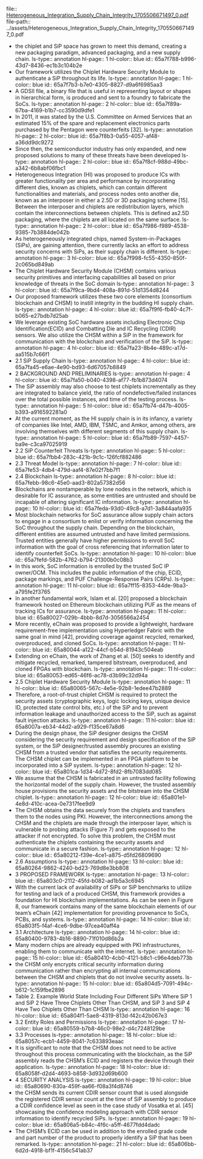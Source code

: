 file:: [Heterogeneous_Integration_Supply_Chain_Integrity_1705506671497_0.pdf](../assets/Heterogeneous_Integration_Supply_Chain_Integrity_1705506671497_0.pdf)
file-path:: ../assets/Heterogeneous_Integration_Supply_Chain_Integrity_1705506671497_0.pdf

- the chiplet and SiP space has grown to meet this demand, creating a new packaging paradigm, advanced packaging, and a new supply chain.
  ls-type:: annotation
  hl-page:: 1
  hl-color:: blue
  id:: 65a7f788-b996-43d7-8436-ec1b3c104b2e
- Our framework utilizes the Chiplet Hardware Security Module to authenticate a SiP throughout its life.
  ls-type:: annotation
  hl-page:: 1
  hl-color:: blue
  id:: 65a7f7b3-b7e0-4305-8827-d9a6f6985aa3
- A GDSII file, a binary file that is useful in representing layout or shapes in hierarchical form, is produced and sent to a foundry to fabricate the SoCs.
  ls-type:: annotation
  hl-page:: 2
  hl-color:: blue
  id:: 65a7f89a-67ba-4169-b1b7-cc3590d9dfe1
- In 2011, it was stated by the U.S. Committee on Armed Services that an estimated 15% of the spare and replacement electronics parts purchased by the Pentagon were counterfeits [32].
  ls-type:: annotation
  hl-page:: 2
  hl-color:: blue
  id:: 65a7f8b3-0a55-4057-af48-a36dd9dc9272
- Since then, the semiconductor industry has only expanded, and new proposed solutions to many of these threats have been developed
  ls-type:: annotation
  hl-page:: 2
  hl-color:: blue
  id:: 65a7f8cf-988d-49bc-a342-6b8abf06fbc1
- Heterogeneous Integration (HI) was proposed to produce ICs with greater functionality per area and performance by incorporating different dies, known as chiplets, which can contain different functionalities and materials, and process nodes onto another die, known as an interposer in either a 2.5D or 3D packaging scheme [15]. Between the interposer and chiplets are redistribution layers, which contain the interconnections between chiplets. This is defined as2.5D packaging, where the chiplets are all located on the same surface.
  ls-type:: annotation
  hl-page:: 2
  hl-color:: blue
  id:: 65a7f986-f989-4538-9385-7b3884de042b
- As heterogeneously integrated chips, named System-in-Packages (SiPs), are gaining attention, there currently lacks an effort to address security concerns with SiPs, as their supply chain is different.
  ls-type:: annotation
  hl-page:: 3
  hl-color:: blue
  id:: 65a7f998-fc55-4350-850f-2c065bd849ab
- The Chiplet Hardware Security Module (CHSM) contains various security primitives and interfacing capabilities all based on prior knowledge of threats in the SoC domain
  ls-type:: annotation
  hl-page:: 3
  hl-color:: blue
  id:: 65a7f9ca-9bd4-408a-891d-51d1354d8244
- Our proposed framework utilizes these two core elements (consortium blockchain and CHSM) to instill integrity in the budding HI supply chain.
  ls-type:: annotation
  hl-page:: 4
  hl-color:: blue
  id:: 65a7f9f6-fb40-4c7f-b065-e27bdb7d25ab
- We leverage existing SoC hardware assets including Electronic Chip Identification(ECID) and Combatting Die and IC Recycling (CDIR) sensors. We also utilize the CHSM within a SiP in the framework for communication with the blockchain and verification of the SiP.
  ls-type:: annotation
  hl-page:: 4
  hl-color:: blue
  id:: 65a7fa23-8b4e-489c-a17d-aa515b7c66f1
- 2.1 SiP Supply Chain
  ls-type:: annotation
  hl-page:: 4
  hl-color:: blue
  id:: 65a7fa45-e6ae-4e90-bd93-6d67057b8849
- 2 BACKGROUND AND PRELIMINARIES
  ls-type:: annotation
  hl-page:: 4
  hl-color:: blue
  id:: 65a7fa50-b040-4398-af77-fb1b873d4074
- The SiP assembly may also choose to test chiplets incrementally as they are integrated to balance yield, the ratio of nondefective/failed instances over the total possible instances, and time of the testing process.
  ls-type:: annotation
  hl-page:: 5
  hl-color:: blue
  id:: 65a7fb74-d47b-4005-b393-a916592281a0
- At the current moment, as the HI supply chain is in its infancy, a variety of companies like Intel, AMD, IBM, TSMC, and Amkor, among others, are involving themselves with different segments of this supply chain.
  ls-type:: annotation
  hl-page:: 5
  hl-color:: blue
  id:: 65a7fb89-7597-4457-ba9e-c3ca97025919
- 2.2 SiP Counterfeit Threats
  ls-type:: annotation
  hl-page:: 5
  hl-color:: blue
  id:: 65a7fbb4-283c-421b-9c1c-126fcf882486
- 2.3 Threat Model
  ls-type:: annotation
  hl-page:: 7
  hl-color:: blue
  id:: 65a7fe53-4db4-479d-aaf4-87e02f7bb7f1
- 2.4 Blockchain
  ls-type:: annotation
  hl-page:: 8
  hl-color:: blue
  id:: 65a7febb-98c6-45e0-aad3-802a57382d56
- Blockchains are nontamperable by lone nodes in the network, which is desirable for IC assurance, as some entities are untrusted and should be incapable of altering significant IC information.
  ls-type:: annotation
  hl-page:: 10
  hl-color:: blue
  id:: 65a7feda-93d0-49c8-a7d1-3a844aafa935
- Most blockchain networks for SoC assurance allow supply chain actors to engage in a consortium to enlist or verify information concerning the SoC throughout the supply chain. Depending on the blockchain, different entities are assumed untrusted and have limited permissions. Trusted entities generally have higher permissions to enroll SoC information with the goal of cross referencing that information later to identify counterfeit SoCs.
  ls-type:: annotation
  hl-page:: 10
  hl-color:: blue
  id:: 65a7fefd-582b-4762-b794-21300b0c08b3
- In this work, SoC information is enrolled by the trusted SoC IP owner/OCM. This includes the public information of the chip, ECID, package markings, and PUF Challenge-Response Pairs (CRPs).
  ls-type:: annotation
  hl-page:: 11
  hl-color:: blue
  id:: 65a7ff15-8353-44de-9ba3-a795fe2f3765
- In another fundamental work, Islam et al. [20] proposed a blockchain framework hosted on Ethereum blockchain utilizing PUF as the means of tracking ICs for assurance.
  ls-type:: annotation
  hl-page:: 11
  hl-color:: blue
  id:: 65a80027-029b-4bbb-8d7d-3056566a2454
- More recently, eChain was proposed to provide a lightweight, hardware requirement-free implementation using Hyperledger Fabric with the same goal in mind [42], providing coverage against recycled, remarked, overproduced, and cloned SoCs.
  ls-type:: annotation
  hl-page:: 11
  hl-color:: blue
  id:: 65a80044-a122-44cf-b54d-81943c504eab
- Extending on eChain, the work of Zhang et al. [50] seeks to identify and mitigate recycled, remarked, tampered bitstream, overproduced, and cloned FPGAs with blockchain.
  ls-type:: annotation
  hl-page:: 11
  hl-color:: blue
  id:: 65a80053-ed65-46f6-ac78-d3b99c32d94a
- 2.5 Chiplet Hardware Security Module
  ls-type:: annotation
  hl-page:: 11
  hl-color:: blue
  id:: 65a80065-567c-4e5e-92b8-1edee47b2889
- Therefore, a root-of-trust chiplet CHSM is required to protect the security assets (cryptographic keys, logic locking keys, unique device ID, protected state control bits, etc.) of the SiP and to prevent information leakage and unauthorized access to the SiP, such as against fault injection attacks.
  ls-type:: annotation
  hl-page:: 11
  hl-color:: blue
  id:: 65a8007a-eb34-44d2-a929-f135ce67a8d6
- During the design phase, the SiP designer designs the CHSM considering the security requirement and design specification of the SiP system, or the SiP designer/trusted assembly procures an existing CHSM from a trusted vendor that satisfies the security requirements. The CHSM chiplet can be implemented in an FPGA platform to be incorporated into a SiP system.
  ls-type:: annotation
  hl-page:: 12
  hl-color:: blue
  id:: 65a801ca-1d34-4d72-8fd2-8fb7083dd085
- We assume that the CHSM is fabricated in an untrusted facility following the horizontal model of the supply chain. However, the trusted assembly house provisions the security assets and the bitstream into the CHSM chiplet.
  ls-type:: annotation
  hl-page:: 12
  hl-color:: blue
  id:: 65a801e1-4e8d-410c-acea-0e7317fee9d9
- The CHSM obtains the data securely from the chiplets and transfers them to the nodes using PKI. However, the interconnections among the CHSM and the chiplets are made through the interposer layer, which is vulnerable to probing attacks (Figure 7) and gets exposed to the attacker if not encrypted. To solve this problem, the CHSM must authenticate the chiplets containing the security assets and communicate in a secure fashion.
  ls-type:: annotation
  hl-page:: 12
  hl-color:: blue
  id:: 65a80212-f39e-4ce1-a875-d5fd26809690
- 2.6 Assumptions
  ls-type:: annotation
  hl-page:: 13
  hl-color:: blue
  id:: 65a80264-9862-4240-bd23-769d8e3bb808
- 3 PROPOSED FRAMEWORK
  ls-type:: annotation
  hl-page:: 13
  hl-color:: blue
  id:: 65a803c0-2112-45fd-b082-ad1b5a3c6945
- With the current lack of availability of SiPs or SiP benchmarks to utilize for testing and lack of a produced CHSM, this framework provides a foundation for HI blockchain implementations. As can be seen in Figure 8, our framework contains many of the same blockchain elements of our team’s eChain [42] implementation for providing provenance to SoCs, PCBs, and systems.
  ls-type:: annotation
  hl-page:: 14
  hl-color:: blue
  id:: 65a803f5-f4af-4ce6-9dbe-97cea40aff4a
- 3.1 Architecture
  ls-type:: annotation
  hl-page:: 14
  hl-color:: blue
  id:: 65a80400-9783-4b16-8890-71f010d86b2a
- Many modern chips are already equipped with PKI infrastructures, enabling them to communicate with the internet.
  ls-type:: annotation
  hl-page:: 15
  hl-color:: blue
  id:: 65a80410-4cb0-4121-b8c1-c96e4deb773b
- the CHSM only encrypts critical security information during communication rather than encrypting all internal communications between the CHSM and chiplets that do not involve security assets.
  ls-type:: annotation
  hl-page:: 15
  hl-color:: blue
  id:: 65a804d5-7091-494c-b612-1c159fbe2896
- Table 2. Example World State Including Four Different SiPs Where SiP 1 and SiP 2 Have Three Chiplets Other Than CHSM, and SiP 3 and SiP 4 Have Two Chiplets Other Than CHSM
  ls-type:: annotation
  hl-page:: 16
  hl-color:: blue
  id:: 65a804f1-5ae8-4319-813d-f42c42b067e3
- 3.2 Entity Roles and Permissions
  ls-type:: annotation
  hl-page:: 17
  hl-color:: blue
  id:: 65a80559-b7b8-46c0-98e2-d4c7248129be
- 3.3 Processes
  ls-type:: annotation
  hl-page:: 18
  hl-color:: blue
  id:: 65a8057c-ecb1-4459-8041-7c633893eaac
- It is significant to note that the CHSM does not need to be active throughout this process communicating with the blockchain, as the SiP assembly reads the CHSM’s ECID and registers the device through their application.
  ls-type:: annotation
  hl-page:: 18
  hl-color:: blue
  id:: 65a8058f-d2d4-4693-b858-3d932d69b600
- 4 SECURITY ANALYSIS
  ls-type:: annotation
  hl-page:: 19
  hl-color:: blue
  id:: 65a80690-830a-459f-aa66-f08a3f4d8746
- the CHSM sends its current CDIR sensor count that is used alongside the registered CDIR sensor count at the time of SiP assembly to produce a CDIR confidence level as seen in the case study of Vosatka et al. [45] showcasing the confidence modeling approach with CDIR sensor information to identify recycled SiPs.
  ls-type:: annotation
  hl-page:: 19
  hl-color:: blue
  id:: 65a806a5-b84c-4f6c-a5ff-4677fdd4dadc
- The CHSM’s ECID can be used in addition to the enrolled grade code and part number of the product to properly identify a SiP that has been remarked. 
  ls-type:: annotation
  hl-page:: 21
  hl-color:: blue
  id:: 65a806bb-6d2d-4918-bf1f-4156c541ab37